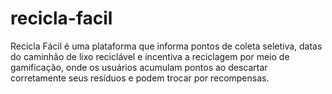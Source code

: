 # recicla-facil
Recicla Fácil é uma plataforma que informa pontos de coleta seletiva, datas do caminhão de lixo reciclável e incentiva a reciclagem por meio de gamificação, onde os usuários acumulam pontos ao descartar corretamente seus resíduos e podem trocar por recompensas.

